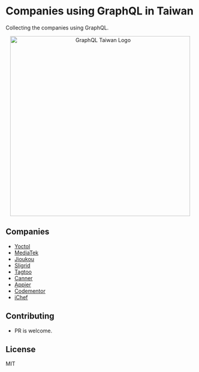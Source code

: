 # Companies using GraphQL in Taiwan

Collecting the companies using GraphQL.

<div align="center">
  <img width=480 src="https://user-images.githubusercontent.com/2382594/41636559-c4b00b54-7481-11e8-8c4a-772ab9a63acd.png" alt="GraphQL Taiwan Logo"> 
	<br>
</div>

## Companies

- [Yoctol](https://www.yoctol.com/)
- [MediaTek](https://www.mediatek.tw/)
- [Jioukou](https://jioukou.yosgo.com/)
- [Sligrid](https://sligrid.com/)
- [Tagtoo](https://www.tagtoo.com.tw)
- [Canner](https://www.canner.io)
- [Appier](https://appier.com)
- [Codementor](https://www.codementor.io/)
- [iChef](https://www.ichefpos.com)

## Contributing

- PR is welcome.

## License

MIT
